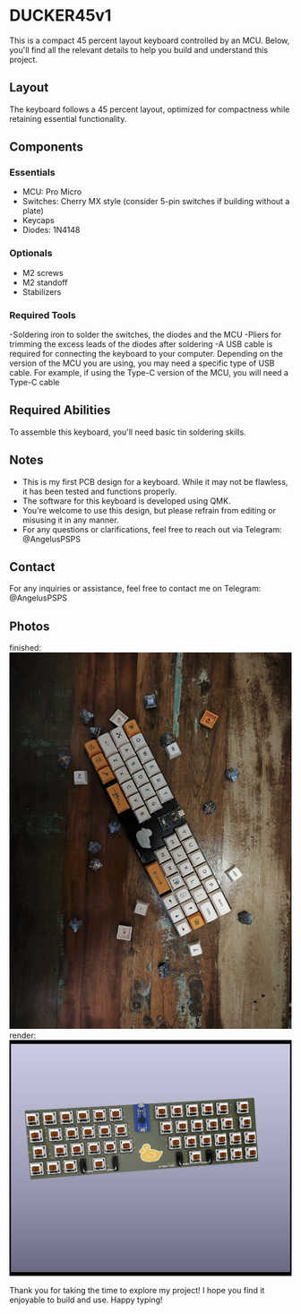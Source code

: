 ﻿# DUCKER45v1

This is a compact 45 percent layout keyboard controlled by an MCU. Below, you'll find all the relevant details to help you build and understand this project.

## Layout
The keyboard follows a 45 percent layout, optimized for compactness while retaining essential functionality.

## Components
### Essentials
- MCU: Pro Micro
- Switches: Cherry MX style (consider 5-pin switches if building without a plate)
- Keycaps
- Diodes: 1N4148

### Optionals
- M2 screws
- M2 standoff
- Stabilizers

### Required Tools
-Soldering iron to solder the switches, the diodes and the MCU
-Pliers for trimming the excess leads of the diodes after soldering
-A USB cable is required for connecting the keyboard to your computer. Depending on the version of the MCU you are using, you may need a specific type of USB cable. For example, if using the Type-C version of the MCU, you will need a Type-C cable

## Required Abilities
To assemble this keyboard, you'll need basic tin soldering skills.

## Notes
- This is my first PCB design for a keyboard. While it may not be flawless, it has been tested and functions properly.
- The software for this keyboard is developed using QMK.
- You're welcome to use this design, but please refrain from editing or misusing it in any manner.
- For any questions or clarifications, feel free to reach out via Telegram: @AngelusPSPS

## Contact
For any inquiries or assistance, feel free to contact me on Telegram: @AngelusPSPS

## Photos
finished:
![finished_img](https://github.com/Angelussss/Keebs/blob/main/ducker45/ducker45v1/40perc/imgs/ducker45v1pic.jpg)
render:
![render_img](https://github.com/Angelussss/Keebs/blob/main/ducker45/ducker45v1/40perc/imgs/ducker45v1render.png?raw=true)

Thank you for taking the time to explore my project! I hope you find it enjoyable to build and use. Happy typing!
